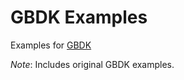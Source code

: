 # GBDK Examples
Examples for [GBDK](https://github.com/bennyman123abc/gbdk)

*Note*: Includes original GBDK examples.
